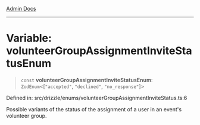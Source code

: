 [Admin Docs](/)

***

# Variable: volunteerGroupAssignmentInviteStatusEnum

> `const` **volunteerGroupAssignmentInviteStatusEnum**: `ZodEnum`\<\[`"accepted"`, `"declined"`, `"no_response"`\]\>

Defined in: src/drizzle/enums/volunteerGroupAssignmentInviteStatus.ts:6

Possible variants of the status of the assignment of a user in an event's volunteer group.
